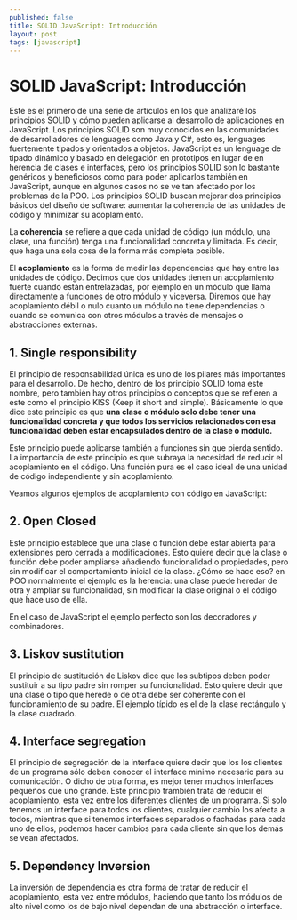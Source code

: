 ```yaml
---
published: false
title: SOLID JavaScript: Introducción
layout: post
tags: [javascript] 
---
```

# SOLID JavaScript: Introducción

Este es el primero de una serie de artículos en los que analizaré los principios SOLID y cómo pueden aplicarse al desarrollo de aplicaciones en JavaScript. Los principios SOLID son muy conocidos en las comunidades de desarrolladores de lenguages como Java y C#, esto es, lenguages fuertemente tipados y orientados a objetos. JavaScript es un lenguage de tipado dinámico y basado en delegación en prototipos en lugar de en herencia de clases e interfaces, pero los principios SOLID son lo bastante genéricos y beneficiosos como para poder aplicarlos también en JavaScript, aunque en algunos casos no se ve tan afectado por los problemas de la POO. Los principios SOLID buscan mejorar dos principios básicos del diseño de software: aumentar la coherencia de las unidades de código y minimizar su acoplamiento.

La **coherencia** se refiere a que cada unidad de código (un módulo, una clase, una función) tenga una funcionalidad concreta y limitada. Es decir, que haga una sola cosa de la forma más completa posible.

El **acoplamiento** es la forma de medir las dependencias que hay entre las unidades de código. Decimos que dos unidades tienen un acoplamiento fuerte cuando están entrelazadas, por ejemplo en un módulo que llama directamente a funciones de otro módulo y viceversa. Diremos que hay acoplamiento débil o nulo cuanto un módulo no tiene dependencias o cuando se comunica con otros módulos a través de mensajes o abstracciones externas.

## 1. Single responsibility

El principio de responsabilidad única es uno de los pilares más importantes para el desarrollo. De hecho, dentro de los principio SOLID toma este nombre, pero también hay otros principios o conceptos que se refieren a este como el principio KISS (Keep it short and simple). Básicamente lo que dice este principio es que **una clase o módulo solo debe tener una funcionalidad concreta y que todos los servicios relacionados con esa funcionalidad deben estar encapsulados dentro de la clase o módulo.**

Este principio puede aplicarse también a funciones sin que pierda sentido. La importancia de este principio es que subraya la necesidad de reducir el acoplamiento en el código. Una función pura es el caso ideal de una unidad de código independiente y sin acoplamiento. 

Veamos algunos ejemplos de acoplamiento con código en JavaScript:



## 2. Open Closed 

Este principio establece que una clase o función debe estar abierta para extensiones pero cerrada a modificaciones. Esto quiere decir que la clase o función debe poder ampliarse añadiendo funcionalidad o propiedades, pero sin modificar el comportamiento inicial de la clase. ¿Cómo se hace eso? en POO normalmente el ejemplo es la herencia: una clase puede heredar de otra y ampliar su funcionalidad, sin modificar la clase original o el código que hace uso de ella.

En el caso de JavaScript el ejemplo perfecto son los decoradores y combinadores. 

## 3. Liskov sustitution 

El principio de sustitución de Liskov dice que los subtipos deben poder sustituir a su tipo padre sin romper su funcionalidad. Esto quiere decir que una clase o tipo que herede o de otra debe ser coherente con el funcionamiento de su padre. El ejemplo típido es el de la clase rectángulo y la clase cuadrado.

## 4. Interface segregation

El principio de segregación de la interface quiere decir que los los clientes de un programa sólo deben conocer el interface mínimo necesario para su comunicación. O dicho de otra forma, es mejor tener muchos interfaces pequeños que uno grande. Este principio trambién trata de reducir el acoplamiento, esta vez entre los diferentes clientes de un programa. Si solo tenemos un interface para todos los clientes, cualquier cambio los afecta a todos, mientras que si tenemos interfaces separados o fachadas para cada uno de ellos, podemos hacer cambios para cada cliente sin que los demás se vean afectados.

## 5. Dependency Inversion

La inversión de dependencia es otra forma de tratar de reducir el acoplamiento, esta vez entre módulos, haciendo que tanto los módulos de alto nivel como los de bajo nivel dependan de una abstracción o interface.


